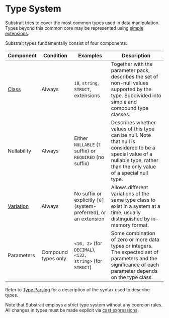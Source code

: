 # Type System

Substrait tries to cover the most common types used in data manipulation. Types beyond this common core may be represented using [simple extensions](../extensions/index.md#simple-extensions).

Substrait types fundamentally consist of four components:

| Component                       | Condition           | Examples                                                          | Description
| ------------------------------- | ------------------- | ----------------------------------------------------------------- | ----------------------------------------------------------------------------------------------------------------------------------------------------------------------------
| [Class](type_classes.md)        | Always              | `i8`, `string`, `STRUCT`, extensions                              | Together with the parameter pack, describes the set of non-null values supported by the type. Subdivided into simple and compound type classes.
| Nullability                     | Always              | Either `NULLABLE` (`?` suffix) or `REQUIRED` (no suffix)          | Describes whether values of this type can be null. Note that null is considered to be a special value of a nullable type, rather than the only value of a special null type.
| [Variation](type_variations.md) | Always              | No suffix or explicitly `[0]` (system-preferred), or an extension | Allows different variations of the same type class to exist in a system at a time, usually distinguished by in-memory format.
| Parameters                      | Compound types only | `<10, 2>` (for `DECIMAL`), `<i32, string>` (for `STRUCT`)         | Some combination of zero or more data types or integers. The expected set of parameters and the significance of each parameter depends on the type class.

Refer to [Type Parsing](type_parsing.md) for a description of the syntax used to describe types.

Note that Substrait employs a strict type system without any coercion rules. All changes in types must be made explicit via [cast expressions](../expressions/specialized_record_expressions.md).
